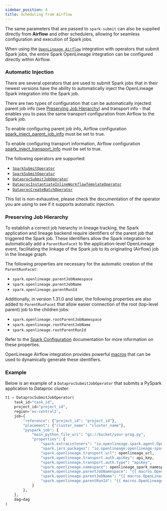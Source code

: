 ```yaml
---
sidebar_position: 4
title: Scheduling from Airflow
---
```



The same parameters that are passed to `spark-submit` can also be supplied directly from **Airflow** 
and other schedulers, allowing for seamless configuration and execution of Spark jobs.

When using the [`OpenLineage Airflow`](https://airflow.apache.org/docs/apache-airflow-providers-openlineage/stable/index.html)
integration with operators that submit Spark jobs, the entire Spark OpenLineage integration can be configured 
directly within Airflow.

### Automatic Injection

There are several operators that are used to submit Spark jobs that in their newest versions have the 
ability to automatically inject the OpenLineage Spark integration into the Spark job.

There are two types of configuration that can be automatically injected: parent job info (see [Preserving Job Hierarchy](#preserving-job-hierarchy)) 
and transport info - that enables you to pass the same transport configuration from Airflow to the Spark job.

To enable configuring parent job info, Airflow configuration [spark_inject_parent_job_info](https://airflow.apache.org/docs/apache-airflow-providers-openlineage/stable/configurations-ref.html#spark-inject-parent-job-info)
must be set to true.

To enable configuring transport information, Airflow configuration [spark_inject_transport_info](https://airflow.apache.org/docs/apache-airflow-providers-openlineage/stable/configurations-ref.html#spark-inject-transport-info)
must be set to true.

The following operators are supported:
- [`SparkSubmitOperator`](https://airflow.apache.org/docs/apache-airflow-providers-google/stable/operators/cloud/dataproc.html)
- [`SparkSubmitOperator`](https://airflow.apache.org/docs/apache-airflow-providers-google/stable/operators/cloud/dataproc.html)
- [`DataprocSubmitJobOperator`](https://airflow.apache.org/docs/apache-airflow-providers-google/stable/operators/cloud/dataproc.html)
- [`DataprocInstantiateInlineWorkflowTemplateOperator`](https://airflow.apache.org/docs/apache-airflow-providers-google/stable/operators/cloud/dataproc.html)
- [`DataprocCreateBatchOperator`](https://airflow.apache.org/docs/apache-airflow-providers-google/stable/operators/cloud/dataproc.html)

This list is non-exhaustive, please check the documentation of the operator you are using to see if it supports automatic injection.

### Preserving Job Hierarchy

To establish a correct job hierarchy in lineage tracking, the Spark application and lineage backend require
identifiers of the parent job that triggered the Spark job. These identifiers allow the Spark integration
to automatically add a `ParentRunFacet` to the application-level OpenLineage event, facilitating the linkage 
of the Spark job to its originating (Airflow) job in the lineage graph.

The following properties are necessary for the automatic creation of the `ParentRunFacet`:

- `spark.openlineage.parentJobNamespace`
- `spark.openlineage.parentJobName`
- `spark.openlineage.parentRunId`

Additionally, in version 1.31.0 and later, the following properties are also added to `ParentRunFacet` that 
allow easier connection of the root (top-level parent) job to the children jobs:

- `spark.openlineage.rootParentJobNamespace`
- `spark.openlineage.rootParentJobName`
- `spark.openlineage.rootParentRunId`


Refer to the [Spark Configuration](spark_conf.md) documentation for more information on these properties.

OpenLineage Airflow integration provides powerful [macros](https://airflow.apache.org/docs/apache-airflow-providers-openlineage/stable/macros.html)
that can be used to dynamically generate these identifiers.

### Example

Below is an example of a `DataprocSubmitJobOperator` that submits a PySpark application to Dataproc cluster:

```python
t1 = DataprocSubmitJobOperator(
    task_id="task_id",
    project_id="project_id",
    region='eu-central2',
    job={
        "reference": {"project_id": "project_id"},
        "placement": {"cluster_name": "cluster_name"},
        "pyspark_job": {
            "main_python_file_uri": "gs://bucket/your-prog.py",
            "properties": {
                "spark.extraListeners": "io.openlineage.spark.agent.OpenLineageSparkListener",
                "spark.jars.packages": "io.openlineage:openlineage-spark_${SCALA_BINARY_VERSION}:{{PREPROCESSOR:OPENLINEAGE_VERSION}}",
                "spark.openlineage.transport.url": openlineage_url,
                "spark.openlineage.transport.auth.apiKey": api_key,
                "spark.openlineage.transport.auth.type": "apiKey",
                "spark.openlineage.namespace": openlineage_spark_namespace,
                "spark.openlineage.parentJobNamespace": "{{ macros.OpenLineageProviderPlugin.lineage_job_namespace() }}",
                "spark.openlineage.parentJobName": "{{ macros.OpenLineageProviderPlugin.lineage_job_name(task_instance) }}",
                "spark.openlineage.parentRunId": "{{ macros.OpenLineageProviderPlugin.lineage_run_id(task_instance) }}",
            }
        },
    },
    dag=dag
)
```